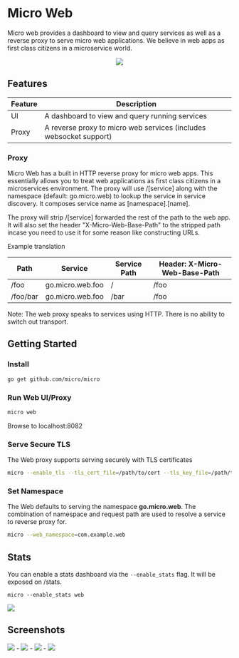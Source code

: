 # Micro Web

Micro web provides a dashboard to view and query services as well as a reverse proxy to serve micro web applications. 
We believe in web apps as first class citizens in a microservice world.

<p align="center">
  <img src="web.png" />
</p>

## Features

Feature	|	Description
---	|	---
UI	|	A dashboard to view and query running services
Proxy	|	A reverse proxy to micro web services (includes websocket support)

### Proxy

Micro Web has a built in HTTP reverse proxy for micro web apps. This essentially allows you 
to treat web applications as first class citizens in a microservices environment. The proxy 
will use /[service] along with the namespace (default: go.micro.web) to lookup the service 
in service discovery. It composes service name as [namespace].[name]. 

The proxy will strip /[service] forwarded the rest of the path to the web app. It will also 
set the header "X-Micro-Web-Base-Path" to the stripped path incase you need to use it for 
some reason like constructing URLs.

Example translation

Path	|	Service	|	Service Path	|	Header: X-Micro-Web-Base-Path
---	|	---	|	---	|	---
/foo	|	go.micro.web.foo	|	/	|	/foo
/foo/bar	|	go.micro.web.foo	|	/bar	|	/foo

Note: The web proxy speaks to services using HTTP. There is no ability to switch out transport.

## Getting Started

### Install
```bash
go get github.com/micro/micro
```

### Run Web UI/Proxy

```bash
micro web
```
Browse to localhost:8082

### Serve Secure TLS

The Web proxy supports serving securely with TLS certificates

```bash
micro --enable_tls --tls_cert_file=/path/to/cert --tls_key_file=/path/to/key web
```

### Set Namespace

The Web defaults to serving the namespace **go.micro.web**. The combination of namespace and request path 
are used to resolve a service to reverse proxy for.

```bash
micro --web_namespace=com.example.web
```

## Stats

You can enable a stats dashboard via the `--enable_stats` flag. It will be exposed on /stats.

```shell
micro --enable_stats web
```

<img src="https://github.com/micro/micro/blob/master/doc/stats.png">

## Screenshots

<img src="https://github.com/micro/micro/blob/master/web/web1.png">
-
<img src="https://github.com/micro/micro/blob/master/web/web2.png">
-
<img src="https://github.com/micro/micro/blob/master/web/web3.png">
-
<img src="https://github.com/micro/micro/blob/master/web/web4.png">

